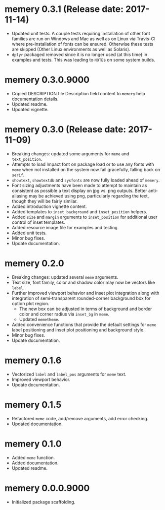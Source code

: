 # memery 0.3.1 (Release date: 2017-11-14)

* Updated unit tests. A couple tests requiring installation of other font families are run on Windows and Mac as well as on Linux via Travis-CI where pre-installation of fonts can be ensured. Otherwise these tests are skipped (Other Linux environments as well as Solaris).
* `dplyr` packaged removed since it is no longer used (at this time) in examples and tests. This was leading to `NOTE`s on some system builds.

# memery 0.3.0.9000

* Copied DESCRIPTION file Description field content to `memery` help documentation details.
* Updated readme.
* Updated vignette.

# memery 0.3.0 (Release date: 2017-11-09)

* Breaking changes: updated some arguments for `meme` and `text_position`.
* Attempts to load Impact font on package load or to use any fonts with `meme` when not installed on the system now fail gracefully, falling back on `serif`.
* `showtext`, `showtextdb` and `sysfonts` are now fully loaded ahead of `memery`.
* Font sizing adjustments have been made to attempt to maintain as consistent as possible a text display on jpg vs. png outputs. Better anti-aliasing may be achieved using png, particularly regarding the text, though they will be fairly similar.
* Added introduction vignette content.
* Added templates to `inset_background` and `inset_position` helpers.
* Added `size` and `margin` arguments to `inset_position` for additional user control of inset templates.
* Added resource image file for examples and testing.
* Added unit tests.
* Minor bug fixes.
* Update documentation.

# memery 0.2.0

* Breaking changes: updated several `meme` arguments.
* Text size, font family, color and shadow color may now be vectors like `label`.
* Further improved viewport behavior and inset plot integration along with integration of semi-transparent rounded-corner background box for option plot region.
    * The new box can be adjusted in terms of background and border color and corner radius via `inset_bg` in `meme`.
    * Updated `memetheme`.
* Added convenience functions that provide the default settings for `meme` label positioning and inset plot positioning and background style.
* Minor bug fixes.
* Update documentation.

# memery 0.1.6

* Vectorized `label` and `label_pos` arguments for `meme` text.
* Improved viewport behavior.
* Update documentation.

# memery 0.1.5

* Refactored `meme` code, add/remove arguments, add error checking.
* Updated documentation.

# memery 0.1.0

* Added `meme` function.
* Added documentation.
* Updated readme.

# memery 0.0.0.9000

* Initialized package scaffolding.

